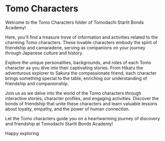 # Tomo Characters

Welcome to the Tomo Characters folder of Tomodachi Starlit Bonds Academy!

Here, you'll find a treasure trove of information and activities related to the charming Tomo characters. These lovable characters embody the spirit of friendship and camaraderie, serving as companions on your journey through Japanese culture and history.

Explore the unique personalities, backgrounds, and roles of each Tomo character as you dive into their captivating stories. From Hikaru the adventurous explorer to Sakura the compassionate friend, each character brings something special to the table, enriching our understanding of friendship and companionship.

Join us as we delve into the world of the Tomo characters through interactive stories, character profiles, and engaging activities. Discover the bonds of friendship that unite these characters and learn valuable lessons about loyalty, empathy, and the power of human connection.

Let the Tomo characters guide you on a heartwarming journey of discovery and friendship at Tomodachi Starlit Bonds Academy!

Happy exploring
